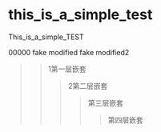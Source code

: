 # this_is_a_simple_test
This_is_a_simple_TEST

00000
fake modified
fake modified2

> > 1第一层嵌套
> > > 2第二层嵌套
> > > > 第三层嵌套
> > > > > 第四层嵌套
